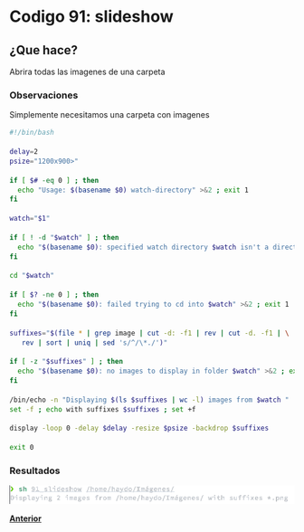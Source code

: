 # Codigo 91: slideshow

## ¿Que hace?
Abrira todas las imagenes de una carpeta

### **Observaciones**
Simplemente necesitamos una carpeta con imagenes

```bash
#!/bin/bash

delay=2
psize="1200x900>"	

if [ $# -eq 0 ] ; then
  echo "Usage: $(basename $0) watch-directory" >&2 ; exit 1
fi

watch="$1"

if [ ! -d "$watch" ] ; then
  echo "$(basename $0): specified watch directory $watch isn't a directory" >&2 ; exit 1
fi

cd "$watch"

if [ $? -ne 0 ] ; then
  echo "$(basename $0): failed trying to cd into $watch" >&2 ; exit 1
fi

suffixes="$(file * | grep image | cut -d: -f1 | rev | cut -d. -f1 | \
   rev | sort | uniq | sed 's/^/\*./')"

if [ -z "$suffixes" ] ; then
  echo "$(basename $0): no images to display in folder $watch" >&2 ; exit 1
fi

/bin/echo -n "Displaying $(ls $suffixes | wc -l) images from $watch "
set -f ; echo with suffixes $suffixes ; set +f

display -loop 0 -delay $delay -resize $psize -backdrop $suffixes

exit 0
```
### **Resultados**

![](https://github.com/SPM-UPVictoria/test-git-itsHaydo/blob/main/capturas/capturas/91.png)


**[Anterior](https://github.com/SPM-UPVictoria/test-git-itsHaydo)**
